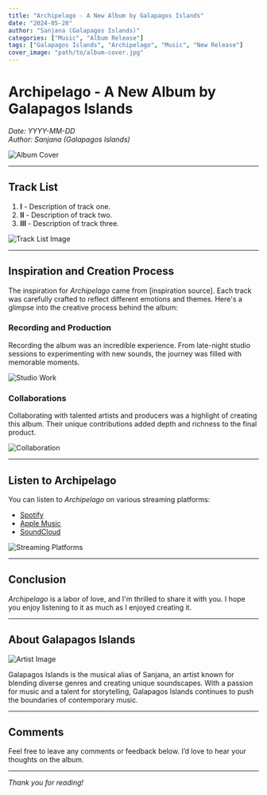 ```yaml
---
title: "Archipelago - A New Album by Galapagos Islands"
date: "2024-05-28"
author: "Sanjana (Galapagos Islands)"
categories: ["Music", "Album Release"]
tags: ["Galapagos Islands", "Archipelago", "Music", "New Release"]
cover_image: "path/to/album-cover.jpg"
---
```


# Archipelago - A New Album by Galapagos Islands

*Date: YYYY-MM-DD*  
*Author: Sanjana (Galapagos Islands)*

![Album Cover](img/large.jpg)

---

## Track List

1. **I** - Description of track one.
2. **II** - Description of track two.
3. **III** - Description of track three.

![Track List Image](img/small.jpg)

---

## Inspiration and Creation Process

The inspiration for *Archipelago* came from [inspiration source]. Each track was carefully crafted to reflect different emotions and themes. Here's a glimpse into the creative process behind the album:

### Recording and Production

Recording the album was an incredible experience. From late-night studio sessions to experimenting with new sounds, the journey was filled with memorable moments.

![Studio Work](img/small.jpg)

### Collaborations

Collaborating with talented artists and producers was a highlight of creating this album. Their unique contributions added depth and richness to the final product.

![Collaboration](img/small.jpg)

---

## Listen to Archipelago

You can listen to *Archipelago* on various streaming platforms:

- [Spotify](https://spotify.com)
- [Apple Music](https://apple.com/music)
- [SoundCloud](https://soundcloud.com)

![Streaming Platforms](img/small.jpg)

---

## Conclusion

*Archipelago* is a labor of love, and I'm thrilled to share it with you. I hope you enjoy listening to it as much as I enjoyed creating it.

---

## About Galapagos Islands

![Artist Image](img/small.jpg)

Galapagos Islands is the musical alias of Sanjana, an artist known for blending diverse genres and creating unique soundscapes. With a passion for music and a talent for storytelling, Galapagos Islands continues to push the boundaries of contemporary music.

---

## Comments

Feel free to leave any comments or feedback below. I’d love to hear your thoughts on the album.

---

*Thank you for reading!*